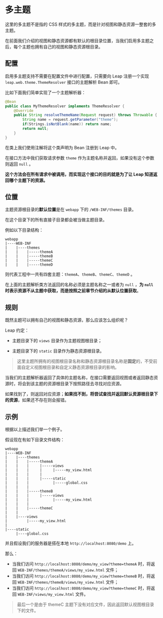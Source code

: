 # 多主题

这里的多主题不是指的 CSS 样式的多主题，而是针对视图和静态资源一整套的多主题。

在前面我们介绍的视图和静态资源都有默认的根目录位置，当我们启用多主题之后，每个主题也拥有自己的视图和静态资源根目录。

## 配置

启用多主题支持不需要在配置文件中进行配置，只需要向 Leap 注册一个实现 `leap.web.theme.ThemeResolver` 接口的主题解析 Bean 即可。

比如下面我们简单实现了一个主题解析器：

```java
@Bean
public class MyThemeResolver implements ThemeResolver {
    @Override
    public String resolveThemeName(Request request) throws Throwable {
        String name = request.getParameter("theme");
        if(Strings.isNotBlank(name)) return name;
        return null;
    }
}
```

在类上我们使用注解将这个类声明为 Bean 注册到 Leap 中。

在接口方法中我们获取请求参数 `theme` 作为主题名称并返回，如果没有这个参数则返回 `null` 。

**这个方法会在所有请求中被调用，而实现这个接口的目的就是为了让 Leap 知道返回哪个主题下的资源。**

## 位置

主题资源根目录的**默认位置**是在 `webapp` 下的 `/WEB-INF/themes` 目录。

在这个目录下的所有直接子目录都会被当做主题目录。

例如以下目录结构：

```
webapp
|----WEB-INF
|    |----themes
|    |    |-----themeA
|    |    |-----themeB
|    |    |-----themeC
|    |    |-----themeD
```

则代表工程中一共有四套主题：`themeA`、`themeB`、`themeC`、`themeD` 。

在上面的主题解析类方法返回的名称必须是主题名称之一或者为 `null` ，**为 `null` 时表示资源不从主题中获取，而是按照之前章节介绍的从默认位置获取**。

## 规则

既然主题可以拥有自己的视图和静态资源，那么应该怎么组织呢？

Leap 约定：

- 主题目录下的 `views` 目录作为主题视图根目录；

- 主题目录下的 `static` 目录作为静态资源根目录。

> 这里主题所拥有的视图根目录名称和静态资源根目录名称是**固定**的，不受前面自定义视图根目录和自定义静态资源根目录的影响。

当我们的主题解析器返回了具体的主题名称，在接口需要返回视图或者返回静态资源时，将会到该主题的资源根目录下按照路径去寻找对应资源。

如果找到了，则返回对应资源；**如果找不到，将尝试查找并返回默认资源根目录下的资源**，如果还不存在则会报错。

## 示例

根据以上描述我们举一个例子。

假设现在有如下目录文件结构：

```
webapp
|----WEB-INF
|    |----themes
|    |    |-----themeA
|    |    |     |-----views
|    |    |     |     |-----my_view.html
|    |    |     |
|    |    |     |-----static
|    |    |           |-----global.css
|    |    |
|    |    |-----themeB
|    |    |     |-----views
|    |    |           |-----my_view.html
|    |    |
|    |    |-----themeC
|    |
|    |----views
|         |-----my_view.html
|
|----static
     |----global.css
```

并且假设我们的服务器是搭在本地 `http://localhost:8080/demo` 上。

那么：

- 当我们访问 `http://localhost:8080/demo/my_view?theme=themeA` 时，将返回 `WEB-INF/themes/themeA/views/my_view.html` 文件；
- 当我们访问 `http://localhost:8080/demo/my_view?theme=themeB` 时，将返回 `WEB-INF/themes/themeB/views/my_view.html` 文件；
- 当我们访问 `http://localhost:8080/demo/my_view?theme=themeC` 时，将返回 `WEB-INF/views/my_view.html` 文件。

> 最后一个是由于 themeC 主题下没有对应文件，因此返回默认视图根目录下的文件。